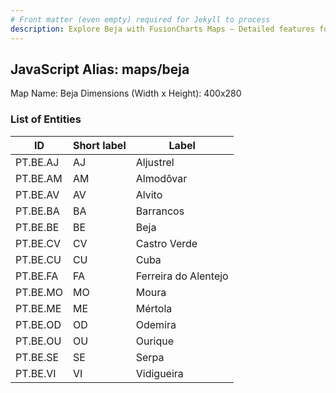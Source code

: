 ```yaml
---
# Front matter (even empty) required for Jekyll to process
description: Explore Beja with FusionCharts Maps – Detailed features for seamless integration. Try now & enhance your data visualization today! 
---
```


## JavaScript Alias: maps/beja

Map Name: Beja
Dimensions (Width x Height): 400x280





### List of Entities

ID | Short label | Label
---|---|---|
PT.BE.AJ|AJ|Aljustrel
PT.BE.AM|AM|Almodôvar
PT.BE.AV|AV|Alvito
PT.BE.BA|BA|Barrancos
PT.BE.BE|BE|Beja
PT.BE.CV|CV|Castro Verde
PT.BE.CU|CU|Cuba
PT.BE.FA|FA|Ferreira do Alentejo
PT.BE.MO|MO|Moura
PT.BE.ME|ME|Mértola
PT.BE.OD|OD|Odemira
PT.BE.OU|OU|Ourique
PT.BE.SE|SE|Serpa
PT.BE.VI|VI|Vidigueira

